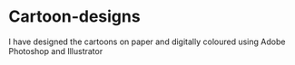 # Cartoon-designs
I have designed the cartoons on paper and digitally coloured using Adobe Photoshop and Illustrator
